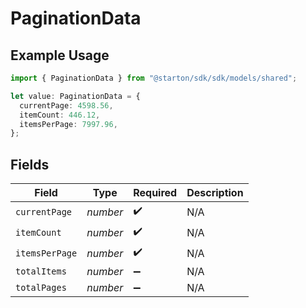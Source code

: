 # PaginationData

## Example Usage

```typescript
import { PaginationData } from "@starton/sdk/sdk/models/shared";

let value: PaginationData = {
  currentPage: 4598.56,
  itemCount: 446.12,
  itemsPerPage: 7997.96,
};
```

## Fields

| Field              | Type               | Required           | Description        |
| ------------------ | ------------------ | ------------------ | ------------------ |
| `currentPage`      | *number*           | :heavy_check_mark: | N/A                |
| `itemCount`        | *number*           | :heavy_check_mark: | N/A                |
| `itemsPerPage`     | *number*           | :heavy_check_mark: | N/A                |
| `totalItems`       | *number*           | :heavy_minus_sign: | N/A                |
| `totalPages`       | *number*           | :heavy_minus_sign: | N/A                |